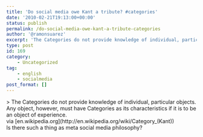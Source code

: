 ```yaml
---
title: 'Do social media owe Kant a tribute? #categories'
date: '2010-02-21T19:13:00+00:00'
status: publish
permalink: /do-social-media-owe-kant-a-tribute-categories
author: '@ramonsuarez'
excerpt: 'The Categories do not provide knowledge of individual, particular objects. Any object, however, must have Categories as its characteristics if it is to be an object of experience. via en.wikipedia.org Is there such a thing as meta social media phi...'
type: post
id: 169
category:
    - Uncategorized
tag:
    - english
    - socialmedia
post_format: []
---
```

<div class="posterous_bookmarklet_entry">> The Categories do not provide knowledge of individual, particular objects. Any object, however, must have Categories as its characteristics if it is to be an object of experience.

<div class="posterous_quote_citation">via [en.wikipedia.org](http://en.wikipedia.org/wiki/Category_(Kant))</div>Is there such a thing as meta social media philosophy?

</div>